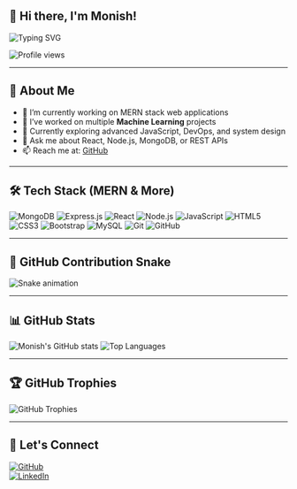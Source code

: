 ## 👋 Hi there, I'm Monish!

<!-- Typing animation -->
![Typing SVG](https://readme-typing-svg.herokuapp.com?font=Fira+Code&pause=1000&color=36BCF7&vCenter=true&multiline=true&width=500&lines=Final+Year+Engineering+Student;Full-Stack+MERN+Developer;Worked+on+ML+Projects)

<!-- Profile views -->
![Profile views](https://komarev.com/ghpvc/?username=monish-2004&color=blue)

---

## 🚀 About Me

- 🔭 I’m currently working on MERN stack web applications  
- 🤖 I’ve worked on multiple **Machine Learning** projects  
- 🌱 Currently exploring advanced JavaScript, DevOps, and system design  
- 💬 Ask me about React, Node.js, MongoDB, or REST APIs  
- 📫 Reach me at: [GitHub](https://github.com/monish-2004)

---

## 🛠️ Tech Stack (MERN & More)

![MongoDB](https://img.shields.io/badge/MongoDB-4EA94B?style=for-the-badge&logo=mongodb&logoColor=white)
![Express.js](https://img.shields.io/badge/Express.js-000000?style=for-the-badge&logo=express&logoColor=white)
![React](https://img.shields.io/badge/React-20232a?style=for-the-badge&logo=react&logoColor=61dafb)
![Node.js](https://img.shields.io/badge/Node.js-339933?style=for-the-badge&logo=node-dot-js&logoColor=white)
![JavaScript](https://img.shields.io/badge/JavaScript-f7df1e?style=for-the-badge&logo=javascript&logoColor=black)
![HTML5](https://img.shields.io/badge/HTML5-e34c26?style=for-the-badge&logo=html5&logoColor=white)
![CSS3](https://img.shields.io/badge/CSS3-264de4?style=for-the-badge&logo=css3&logoColor=white)
![Bootstrap](https://img.shields.io/badge/Bootstrap-563D7C?style=for-the-badge&logo=bootstrap&logoColor=white)
![MySQL](https://img.shields.io/badge/MySQL-005C84?style=for-the-badge&logo=mysql&logoColor=white)
![Git](https://img.shields.io/badge/Git-F05032?style=for-the-badge&logo=git&logoColor=white)
![GitHub](https://img.shields.io/badge/GitHub-181717?style=for-the-badge&logo=github&logoColor=white)

---

## 🐍 GitHub Contribution Snake

![Snake animation](https://monish-2004.github.io/monish-2004/github-contribution-grid-snake.svg)

---

## 📊 GitHub Stats

![Monish's GitHub stats](https://github-readme-stats.vercel.app/api?username=monish-2004&show_icons=true&theme=radical)
![Top Languages](https://github-readme-stats.vercel.app/api/top-langs/?username=monish-2004&layout=compact&theme=radical)

---

## 🏆 GitHub Trophies

![GitHub Trophies](https://github-profile-trophy.vercel.app/?username=monish-2004&theme=onedark&margin-w=10&no-frame=true)

---

## 🔗 Let's Connect

[![GitHub](https://img.shields.io/badge/GitHub-181717?style=for-the-badge&logo=github)](https://github.com/monish-2004)  
[![LinkedIn](https://img.shields.io/badge/LinkedIn-0072b1?style=for-the-badge&logo=linkedin&logoColor=white)](https://linkedin.com/in/monish-a-963b6a2a5)
